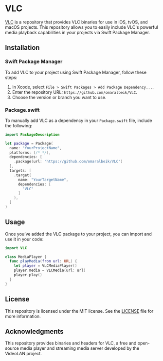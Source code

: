 # VLC

[VLC](https://github.com/omaralbeik/VLC) is a repository that provides VLC binaries for use in iOS, tvOS, and macOS projects. This repository allows you to easily include VLC's powerful media playback capabilities in your projects via Swift Package Manager.

## Installation

### Swift Package Manager

To add VLC to your project using Swift Package Manager, follow these steps:

1. In Xcode, select `File > Swift Packages > Add Package Dependency...`.
2. Enter the repository URL: `https://github.com/omaralbeik/VLC`.
3. Choose the version or branch you want to use.

### Package.swift

To manually add VLC as a dependency in your `Package.swift` file, include the following:

```swift
import PackageDescription

let package = Package(
  name: "YourProjectName",
  platforms: [/* */],
  dependencies: [
    .package(url: "https://github.com/omaralbeik/VLC")
  ],
  targets: [
    .target(
      name: "YourTargetName",
      dependencies: [
        "VLC"
      ]
    ),
  ]
)
```

## Usage

Once you’ve added the VLC package to your project, you can import and use it in your code:

```swift
import VLC

class MediaPlayer {
  func playMedia(from url: URL) {
    let player = VLCMediaPlayer()
    player.media = VLCMedia(url: url)
    player.play()
  }
}
```

## License

This repository is licensed under the MIT license. See the [LICENSE](LICENSE) file for more information.

## Acknowledgments

This repository provides binaries and headers for VLC, a free and open-source media player and streaming media server developed by the VideoLAN project.
